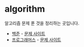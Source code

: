 # algorithm
알고리즘 문제 푼 것을 정리하는 곳입니다.
 
 - <a href="https://github.com/applely25/algorithm/tree/main/%EB%B0%B1%EC%A4%80">백준</a> - <a href="https://www.acmicpc.net/">문제 사이트</a>
 - <a href="https://github.com/applely25/algorithm/tree/main/%ED%94%84%EB%A1%9C%EA%B7%B8%EB%9E%98%EB%A8%B8%EC%8A%A4">프로그래머스</a> - <a href="https://school.programmers.co.kr/learn/challenges?order=recent&statuses=unsolved&languages=javascript">문제 사이트</a>
